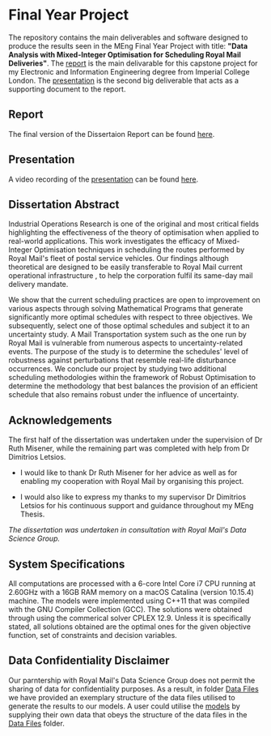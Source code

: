 # Final Year Project

The repository contains the main deliverables and software designed to produce the results seen in the MEng Final Year Project with title: **"Data Analysis with Mixed-Integer Optimisation for Scheduling Royal Mail Deliveries"**. The [report](Report/final_report.pdf) is the main delivarable for this capstone project for my Electronic and Information Engineering degree from Imperial College London. The [presentation](Presentation/slides_pdf.pdf) is the second big deliverable that acts as a supporting document to the report.

## Report
The final version of the Dissertaion Report can be found [here](Report/final_report.pdf).

## Presentation
A video recording of the [presentation](Presentation/slides_pdf.pdf) can be found [here](https://drive.google.com/file/d/1nsZAzNGbp6vyK989YXSHSLXST2vk3n8o/view?usp=sharing).

## Dissertation Abstract
Industrial Operations Research is one of the original and most critical fields highlighting the effectiveness of the theory of optimisation when applied to real-world applications. This work investigates the efficacy of Mixed-Integer Optimisation techniques in scheduling the routes performed by Royal Mail's fleet of postal service vehicles. Our findings although theoretical are designed to be easily transferable to Royal Mail current operational infrastructure , to help the corporation fulfil its same-day mail delivery mandate. 

We show that the current scheduling practices are open to improvement on various aspects through solving Mathematical Programs that generate significantly more optimal schedules with respect to three objectives. We subsequently, select one of those optimal schedules and subject it to an uncertainty study. A Mail Transportation system such as the one run by Royal Mail is vulnerable from numerous aspects to uncertainty-related events. The purpose of the study is to determine the schedules' level of robustness against perturbations that resemble real-life disturbance occurrences. We conclude our project by studying two additional scheduling methodologies within the framework of Robust Optimisation to determine the methodology that best balances the provision of an efficient schedule that also remains robust under the influence of uncertainty.

## Acknowledgements
The first half of the dissertation was undertaken under the supervision of Dr Ruth Misener, while the remaining part was completed with help from Dr Dimitrios Letsios.

 - I would like to thank Dr Ruth Misener for her advice as well as for enabling my cooperation with Royal Mail by organising this project. 

 - I would also like to express my thanks to my supervisor Dr Dimitrios Letsios for his continuous support and guidance throughout my MEng Thesis.

*The dissertation was undertaken in consultation with Royal Mail's Data Science Group.*

## System Specifications
All computations are processed with a 6-core Intel Core i7 CPU running at 2.60GHz with a 16GB RAM memory on a macOS Catalina (version 10.15.4) machine. The models were implemented using C++11 that was compiled with the GNU Compiler Collection (GCC). The solutions were obtained through using the commerical solver CPLEX 12.9. Unless it is specifically stated, all solutions obtained are the optimal ones for the given objective function, set of constraints and decision variables.   

## Data Confidentiality Disclaimer
Our parntership with Royal Mail's Data Science Group does not permit the sharing of data for confidentiality purposes. As a result, in folder [Data Files](Software/Data_Files_Example) we have provided an exemplary structure of the data files utilised to generate the results to our models. A user could utilise the [models](Software/Models) by supplying their own data that obeys the structure of the data files in the [Data Files](Software/Data_Files_Example) folder.

